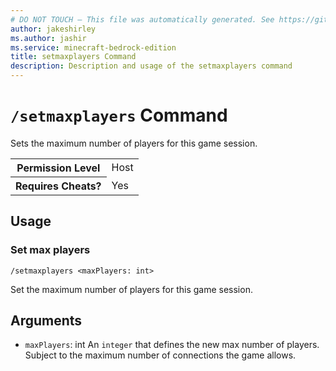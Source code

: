 ```yaml
---
# DO NOT TOUCH — This file was automatically generated. See https://github.com/mojang/minecraftapidocsgenerator to modify descriptions, examples, etc.
author: jakeshirley
ms.author: jashir
ms.service: minecraft-bedrock-edition
title: setmaxplayers Command
description: Description and usage of the setmaxplayers command
---
```

# `/setmaxplayers` Command
Sets the maximum number of players for this game session.

<table>
  <tr>
    <th>Permission Level</th>
    <td>Host</td>
  </tr>
  <tr>
    <th>Requires Cheats?</th>
    <td>Yes</td>
  </tr>
</table>

## Usage
### Set max players
`/setmaxplayers <maxPlayers: int>`

Set the maximum number of players for this game session.

## Arguments
- `maxPlayers`: int
An `integer` that defines the new max number of players. Subject to the maximum number of connections the game allows.
